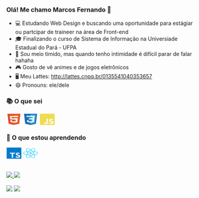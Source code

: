 ### Olá! Me chamo Marcos Fernando 👋

- 💻 Estudando Web Design e buscando uma oportunidade para estágiar ou partcipar de traineer na área de Front-end
- 🎓 Finalizando o curso de Sistema de Informação na Universiade Estadual do Pará - UFPA
- 💬 Sou meio timido, mas quando tenho intimidade é difícil parar de falar hahaha
- 🎮 Gosto de vê animes e de jogos eletrônicos
- 🖥 Meu Lattes: http://lattes.cnpq.br/0135541040353657
- 😄 Pronouns: ele/dele
 
 ### 📚 O que sei
 <div style="display: inline_block">
    <img align="center" alt="Rafa-HTML" height="30" width="40" src="https://raw.githubusercontent.com/devicons/devicon/master/icons/html5/html5-original.svg">
    <img align="center" alt="Rafa-CSS" height="30" width="40" src="https://raw.githubusercontent.com/devicons/devicon/master/icons/css3/css3-original.svg">
    <img align="center" alt="Rafa-Js" height="30" width="40"   src="https://raw.githubusercontent.com/devicons/devicon/master/icons/javascript/javascript-plain.svg">
 </div>
  
 ### 📅 O que estou aprendendo
 <div style="display: inline_block">
      <img align="center" alt="Rafa-Ts" height="30" width="40" src="https://raw.githubusercontent.com/devicons/devicon/master/icons/typescript/typescript-plain.svg">
      <img align="center" alt="Rafa-React" height="30" width="40" src="https://raw.githubusercontent.com/devicons/devicon/master/icons/react/react-original.svg">
</div><br><br>

<div>
  <a href="https://github.com/Marcos-Fernando">
  <img height="180em" src="https://github-readme-stats.vercel.app/api?username=Marcos-Fernando&show_icons=true&theme=merko&include_all_commits=true&count_private=true"/>
  <img height="180em" src="https://github-readme-stats.vercel.app/api/top-langs/?username=Marcos-Fernando&layout=compact&langs_count=7&theme=merko"/>
</div> <br>
  
 <div>
  <a href = "marcosinfcont@gmail.com"><img src="https://img.shields.io/badge/Gmail-D14836?style=for-the-badge&logo=gmail&logoColor=white" target="_blank"></a>
  <a href="www.linkedin.com/in/marcos-costa-64684b1ab" target="_blank"><img src="https://img.shields.io/badge/-LinkedIn-%230077B5?style=for-the-badge&logo=linkedin&logoColor=white" target="_blank"></a> 
 </div>




